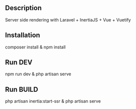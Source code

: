 ## Description
Server side rendering with Laravel + InertiaJS + Vue + Vuetify

## Installation

<p>
composer install & npm install
</p>

## Run DEV
<p>
npm run dev & php artisan serve
</p>

## Run BUILD
<p>
php artisan inertia:start-ssr & php artisan serve
</p>
